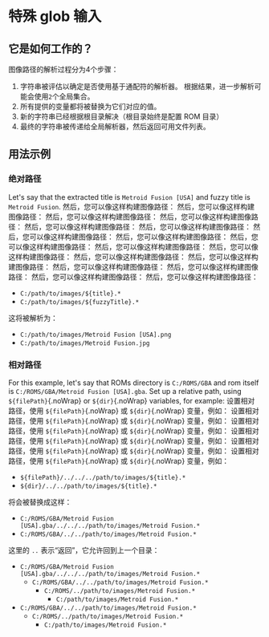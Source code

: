 # 特殊 glob 输入

## 它是如何工作的？

图像路径的解析过程分为4个步骤：
1. 字符串被评估以确定是否使用基于通配符的解析器。 根据结果，进一步解析可能会使用`2`个全局集合。
1. 所有提供的变量都将被替换为它们对应的值。
1. 新的字符串已经根据根目录解决（根目录始终是配置 ROM 目录）
1. 最终的字符串被传递给全局解析器，然后返回可用文件列表。

## 用法示例

### 绝对路径

Let's say that the extracted title is `Metroid Fusion [USA]` and fuzzy title is `Metroid Fusion`. 然后，您可以像这样构建图像路径： 然后，您可以像这样构建图像路径： 然后，您可以像这样构建图像路径： 然后，您可以像这样构建图像路径： 然后，您可以像这样构建图像路径： 然后，您可以像这样构建图像路径： 然后，您可以像这样构建图像路径： 然后，您可以像这样构建图像路径： 然后，您可以像这样构建图像路径： 然后，您可以像这样构建图像路径： 然后，您可以像这样构建图像路径： 然后，您可以像这样构建图像路径： 然后，您可以像这样构建图像路径： 然后，您可以像这样构建图像路径： 然后，您可以像这样构建图像路径： 然后，您可以像这样构建图像路径： 然后，您可以像这样构建图像路径：

- `C:/path/to/images/${title}.*`
- `C:/path/to/images/${fuzzyTitle}.*`

这将被解析为：

- `C:/path/to/images/Metroid Fusion [USA].png`
- `C:/path/to/images/Metroid Fusion.jpg`

### 相对路径

For this example, let's say that ROMs directory is `C:/ROMS/GBA` and rom itself is `C:/ROMS/GBA/Metroid Fusion [USA].gba`. Set up a relative path, using `${filePath}`{.noWrap} or `${dir}`{.noWrap} variables, for example: 设置相对路径，使用 `${filePath}`{.noWrap} 或 `${dir}`{.noWrap} 变量，例如： 设置相对路径，使用 `${filePath}`{.noWrap} 或 `${dir}`{.noWrap} 变量，例如： 设置相对路径，使用 `${filePath}`{.noWrap} 或 `${dir}`{.noWrap} 变量，例如： 设置相对路径，使用 `${filePath}`{.noWrap} 或 `${dir}`{.noWrap} 变量，例如： 设置相对路径，使用 `${filePath}`{.noWrap} 或 `${dir}`{.noWrap} 变量，例如： 设置相对路径，使用 `${filePath}`{.noWrap} 或 `${dir}`{.noWrap} 变量，例如：

- `${filePath}/../../../path/to/images/${title}.*`
- `${dir}/../../path/to/images/${title}.*`

将会被替换成这样：

- `C:/ROMS/GBA/Metroid Fusion [USA].gba/../../../path/to/images/Metroid Fusion.*`
- `C:/ROMS/GBA/../../path/to/images/Metroid Fusion.*`

这里的 `..` 表示“返回”，它允许回到上一个目录：

- `C:/ROMS/GBA/Metroid Fusion [USA].gba/../../../path/to/images/Metroid Fusion.*`
  - `C:/ROMS/GBA/../../path/to/images/Metroid Fusion.*`
    - `C:/ROMS/../path/to/images/Metroid Fusion.*`
      - `C:/path/to/images/Metroid Fusion.*`
- `C:/ROMS/GBA/../../path/to/images/Metroid Fusion.*`
  - `C:/ROMS/../path/to/images/Metroid Fusion.*`
    - `C:/path/to/images/Metroid Fusion.*`
